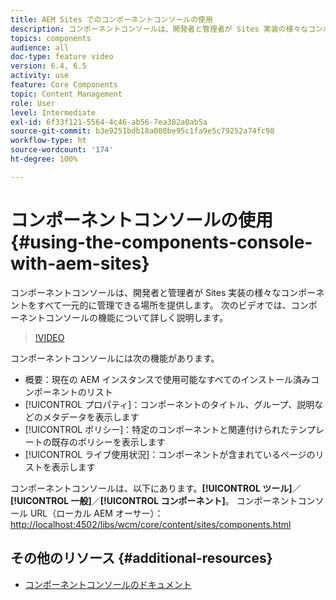 ```yaml
---
title: AEM Sites でのコンポーネントコンソールの使用
description: コンポーネントコンソールは、開発者と管理者が Sites 実装の様々なコンポーネントをすべて一元的に管理できる場所を提供します。 次のビデオでは、コンポーネントコンソールの機能について詳しく説明します。
topics: components
audience: all
doc-type: feature video
version: 6.4, 6.5
activity: use
feature: Core Components
topic: Content Management
role: User
level: Intermediate
exl-id: 6f33f121-5564-4c46-ab56-7ea382a0ab5a
source-git-commit: b3e9251bdb18a008be95c1fa9e5c79252a74fc98
workflow-type: ht
source-wordcount: '174'
ht-degree: 100%

---
```


# コンポーネントコンソールの使用 {#using-the-components-console-with-aem-sites}

コンポーネントコンソールは、開発者と管理者が Sites 実装の様々なコンポーネントをすべて一元的に管理できる場所を提供します。 次のビデオでは、コンポーネントコンソールの機能について詳しく説明します。

>[!VIDEO](https://video.tv.adobe.com/v/17417?quality=12&learn=on)

コンポーネントコンソールには次の機能があります。

* 概要：現在の AEM インスタンスで使用可能なすべてのインストール済みコンポーネントのリスト
* [!UICONTROL プロパティ]：コンポーネントのタイトル、グループ、説明などのメタデータを表示します
* [!UICONTROL ポリシー]：特定のコンポーネントと関連付けられたテンプレートの既存のポリシーを表示します
* [!UICONTROL ライブ使用状況]：コンポーネントが含まれているページのリストを表示します

コンポーネントコンソールは、以下にあります。**[!UICONTROL ツール]**／**[!UICONTROL 一般]**／**[!UICONTROL コンポーネント]**。
コンポーネントコンソール URL（ローカル AEM オーサー）： [http://localhost:4502/libs/wcm/core/content/sites/components.html](http://localhost:4502/libs/wcm/core/content/sites/components.html)

## その他のリソース {#additional-resources}

* [コンポーネントコンソールのドキュメント](https://helpx.adobe.com/jp/experience-manager/6-5/sites/authoring/using/default-components-console.html)
